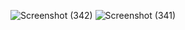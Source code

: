 ![Screenshot (342)](https://user-images.githubusercontent.com/120574948/224492004-8e6fc91d-67b9-4a2e-a46f-052786ed339f.png)
![Screenshot (341)](https://user-images.githubusercontent.com/120574948/224492147-91fc0778-4910-41bd-b370-abaaacde76cf.png)


